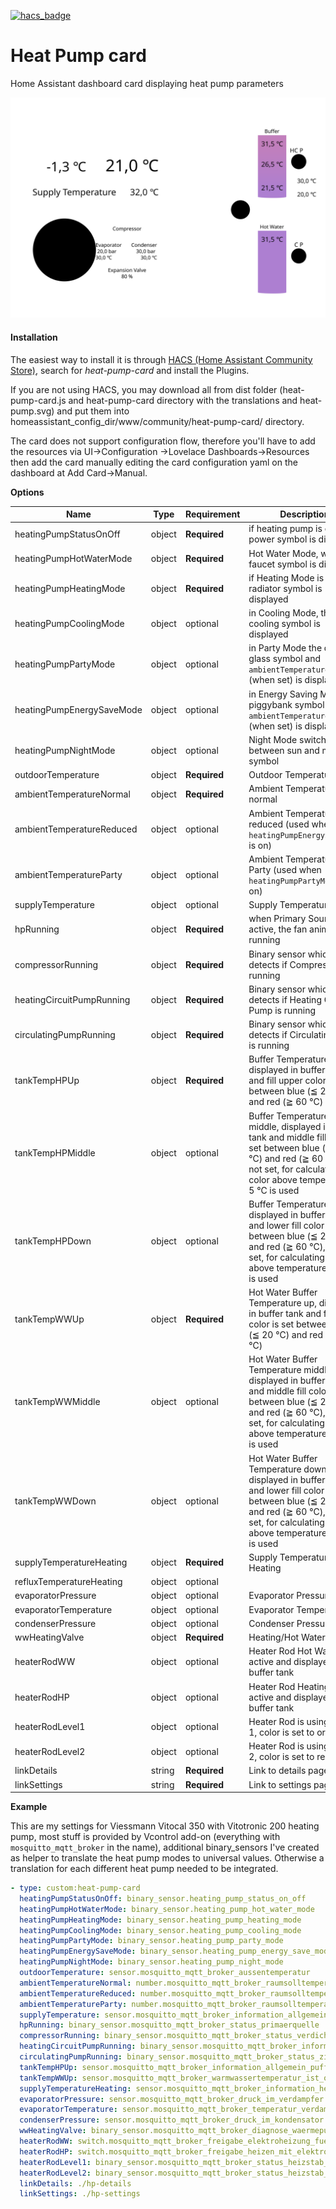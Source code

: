 [![hacs_badge](https://img.shields.io/badge/HACS-Default-orange.svg)](https://github.com/hacs/integration)

# Heat Pump card

Home Assistant dashboard card displaying heat pump parameters

![Example picture of the heat pump card.](https://raw.githubusercontent.com/ManfredTremmel/lovelace-heat-pump-card/refs/heads/main/dist/heat-pump-card/heat-pump.svg)

#### Installation
The easiest way to install it is through [HACS (Home Assistant Community Store)](https://github.com/hacs/frontend),
search for <i>heat-pump-card</i> and install the Plugins.

If you are not using HACS, you may download all from dist folder (heat-pump-card.js and heat-pump-card directory with the translations and heat-pump.svg) and put them into
homeassistant_config_dir/www/community/heat-pump-card/ directory.

The card does not support configuration flow, therefore you'll have to add the resources via UI->Configuration
->Lovelace Dashboards->Resources then add the card manually editing the card configuration yaml on the dashboard at
Add Card->Manual.

**Options**

| Name | Type | Requirement | Description
| ---- | ---- | ----------- | -----------
| heatingPumpStatusOnOff | object | **Required** | if heating pump is off, power symbol is displayed
| heatingPumpHotWaterMode | object | **Required** | Hot Water Mode, when on, faucet symbol is displayed
| heatingPumpHeatingMode | object | **Required** | if Heating Mode is on, radiator symbol is displayed
| heatingPumpCoolingMode | object | optional | in Cooling Mode, the cooling symbol is displayed
| heatingPumpPartyMode | object | optional | in Party Mode the drinking glass symbol and `ambientTemperatureParty` (when set) is displayed
| heatingPumpEnergySaveMode | object | optional | in Energy Saving Mode the piggybank symbol and `ambientTemperatureReduced` (when set) is displayed
| heatingPumpNightMode | object | optional | Night Mode switches between sun and moon symbol
| outdoorTemperature | object | **Required** | Outdoor Temperature
| ambientTemperatureNormal | object | **Required** | Ambient Temperature normal
| ambientTemperatureReduced | object | optional | Ambient Temperature reduced (used when `heatingPumpEnergySaveMode` is on)
| ambientTemperatureParty | object | optional | Ambient Temperature Party (used when `heatingPumpPartyMode` is on)
| supplyTemperature | object | optional | Supply Temperature
| hpRunning | object | **Required** | when Primary Source is active, the fan animation is running
| compressorRunning | object | **Required** | Binary sensor which detects if Compressor is running
| heatingCircuitPumpRunning | object | **Required** | Binary sensor which detects if Heating Circuit Pump is running
| circulatingPumpRunning | object | **Required** | Binary sensor which detects if Circulating Pump is running
| tankTempHPUp | object | **Required** | Buffer Temperature up, displayed in buffer tank and fill upper color is set between blue (≦ 20 ℃) and red (≧ 60 ℃)
| tankTempHPMiddle | object | optional | Buffer Temperature middle, displayed in buffer tank and middle fill color is set between blue (≦ 20 ℃) and red (≧ 60 ℃), if not set, for calculating fill color above temperature - 5 ℃ is used
| tankTempHPDown | object | optional | Buffer Temperature down, displayed in buffer tank and lower fill color is set between blue (≦ 20 ℃) and red (≧ 60 ℃), if not set, for calculating fill color above temperature - 5 ℃ is used
| tankTempWWUp | object | **Required** | Hot Water Buffer Temperature up, displayed in buffer tank and fill upper color is set between blue (≦ 20 ℃) and red (≧ 60 ℃)
| tankTempWWMiddle | object | optional | Hot Water Buffer Temperature middle, displayed in buffer tank and middle fill color is set between blue (≦ 20 ℃) and red (≧ 60 ℃), if not set, for calculating fill color above temperature - 5 ℃ is used
| tankTempWWDown | object | optional | Hot Water Buffer Temperature down, displayed in buffer tank and lower fill color is set between blue (≦ 20 ℃) and red (≧ 60 ℃), if not set, for calculating fill color above temperature - 5 ℃ is used
| supplyTemperatureHeating | object | **Required**  | Supply Temperature Heating
| refluxTemperatureHeating | object | optional |  | Reflux Temperature Heating
| evaporatorPressure | object | optional | Evaporator Pressure
| evaporatorTemperature | object | optional  | Evaporator Temperature
| condenserPressure | object | optional | Condenser Pressure
| wwHeatingValve | object | **Required**  | Heating/Hot Water Valve
| heaterRodWW | object | optional | Heater Rod Hot Water is active and displayed in the buffer tank
| heaterRodHP | object | optional | Heater Rod Heating is active and displayed in the buffer tank
| heaterRodLevel1 | object | optional | Heater Rod is using Level 1, color is set to orange
| heaterRodLevel2 | object | optional | Heater Rod is using Level 2, color is set to red
| linkDetails | string | **Required** | Link to details page
| linkSettings | string | **Required** | Link to settings page


**Example**

This are my settings for Viessmann Vitocal 350 with Vitotronic 200 heating pump, most stuff is provided by Vcontrol add-on (everything with `mosquitto_mqtt_broker` in the name),
additional binary_sensors I've created as helper to translate the heat pump modes to universal values. Otherwise a translation for each different heat pump needed to be integrated.

```yaml
- type: custom:heat-pump-card
  heatingPumpStatusOnOff: binary_sensor.heating_pump_status_on_off
  heatingPumpHotWaterMode: binary_sensor.heating_pump_hot_water_mode
  heatingPumpHeatingMode: binary_sensor.heating_pump_heating_mode
  heatingPumpCoolingMode: binary_sensor.heating_pump_cooling_mode
  heatingPumpPartyMode: binary_sensor.heating_pump_party_mode
  heatingPumpEnergySaveMode: binary_sensor.heating_pump_energy_save_mode
  heatingPumpNightMode: binary_sensor.heating_pump_night_mode
  outdoorTemperature: sensor.mosquitto_mqtt_broker_aussentemperatur
  ambientTemperatureNormal: number.mosquitto_mqtt_broker_raumsolltemperatur_normal
  ambientTemperatureReduced: number.mosquitto_mqtt_broker_raumsolltemperatur_reduziert
  ambientTemperatureParty: number.mosquitto_mqtt_broker_raumsolltemperatur_party
  supplyTemperature: sensor.mosquitto_mqtt_broker_information_allgemein_anlagenvorlauftemperatur_0_95
  hpRunning: binary_sensor.mosquitto_mqtt_broker_status_primaerquelle
  compressorRunning: binary_sensor.mosquitto_mqtt_broker_status_verdichter
  heatingCircuitPumpRunning: binary_sensor.mosquitto_mqtt_broker_information_heizkreis_hk2_heizkreispumpe_0_1
  circulatingPumpRunning: binary_sensor.mosquitto_mqtt_broker_status_zirklulationspumpe_2
  tankTempHPUp: sensor.mosquitto_mqtt_broker_information_allgemein_pufferspeichertemperatur_0_95
  tankTempWWUp: sensor.mosquitto_mqtt_broker_warmwassertemperatur_ist_oben
  supplyTemperatureHeating: sensor.mosquitto_mqtt_broker_information_heizkreis_hk2_vorlauftemperatur_sekundaer_2_0_95
  evaporatorPressure: sensor.mosquitto_mqtt_broker_druck_im_verdampfer
  evaporatorTemperature: sensor.mosquitto_mqtt_broker_temperatur_verdampfer
  condenserPressure: sensor.mosquitto_mqtt_broker_druck_im_kondensator
  wwHeatingValve: binary_sensor.mosquitto_mqtt_broker_diagnose_waermepumpe_3_w_ventil_heizen_ww1_0_heizen_1_ww
  heaterRodWW: switch.mosquitto_mqtt_broker_freigabe_elektroheizung_fuer_ww_bereitung
  heaterRodHP: switch.mosquitto_mqtt_broker_freigabe_heizen_mit_elektro
  heaterRodLevel1: binary_sensor.mosquitto_mqtt_broker_status_heizstab_stufe_1
  heaterRodLevel2: binary_sensor.mosquitto_mqtt_broker_status_heizstab_stufe_2
  linkDetails: ./hp-details
  linkSettings: ./hp-settings
```
